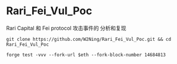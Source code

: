 # Rari_Fei_Vul_Poc
Rari Capital 和 Fei protocol 攻击事件的 分析和复现 


```
git clone https://github.com/W2Ning/Rari_Fei_Vul_Poc.git && cd Rari_Fei_Vul_Poc
```


```
forge test -vvv --fork-url $eth --fork-block-number 14684813
```

